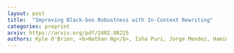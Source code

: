 ```yaml
---
layout: post
title:  "Improving Black-box Robustness with In-Context Rewriting"
categories: preprint
arxiv: https://arxiv.org/pdf/2402.08225
authors: Kyle O'Brien, <b>Nathan Ng</b>, Isha Puri, Jorge Mendez, Hamid Palangi, Yoon Kim, Marzyeh Ghassemi, Thomas Hartvigsen
---
```

